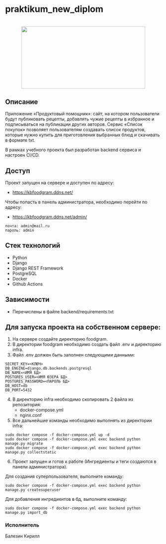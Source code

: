 # praktikum_new_diplom

<h1 align="center"><img src="https://samors.ru/wp-content/uploads/2020/01/PP-obed-3-800x445.jpg" height="200" width="400"/></h1>

## Описание

Приложение «Продуктовый помощник»: сайт, на котором пользователи будут публиковать рецепты, добавлять чужие рецепты в избранное и подписываться на публикации других авторов. Сервис «Список покупок» позволяет пользователям создавать список продуктов, которые нужно купить для приготовления выбранных блюд и скачивать в формате txt. 

В рамках учебного проекта был разработан backend сервиса и настроен CI/CD.

## Доступ

Проект запущен на сервере и доступен по адресу:
- https://kbfoodgram.ddns.net/

Чтобы попасть в панель администратора, необходимо перейти по адресу:
- https://kbfoodgram.ddns.net/admin/
```
почта: admin@mail.ru
пароль: admin
```

## Стек технологий

- Python
- Django
- Django REST Framework
- PostgreSQL
- Docker
- Github Actions

## Зависимости

- Перечислены в файле backend/requirements.txt

## Для запуска проекта на собственном сервере:

1. На сервере создайте директорию foodgram.
2. В директории foodgram необходимо создать файл .env и директорию infra.
3. Файл .env должен быть заполнен следующими данными:
```
SECRET_KEY=<КЛЮЧ>
DB_ENGINE=django.db.backends.postgresql
DB_NAME=<ИМЯ БД>
POSTGRES_USER=<ИМЯ ЮЗЕРА БД>
POSTGRES_PASSWORD=<ПАРОЛЬ БД>
DB_HOST=db
DB_PORT=5432
```
4. В директорию infra необходимо скопировать 2 файла из репозитория:
    - docker-compose.yml
    - nginx.conf
5. Все дальнейшие команды необходимо выполнять из директории infra:
```
sudo docker compose -f docker-compose.yml up -d
sudo docker compose -f docker-compose.yml exec backend python manage.py migrate
sudo docker compose -f docker-compose.yml exec backend python manage.py collectstatic
```
6. Проект запущен и готов к работе (Ингредиенты и теги создаются в панели администратора).

Для создания суперпользователя, выполните команду:
```
sudo docker compose -f docker-compose.yml exec backend python manage.py createsuperuser
```
Для добавления ингредиентов в бд, выполните команду:
```
sudo docker compose -f docker-compose.yml exec backend python manage.py import_db
```
### Исполнитель
Балезин Кирилл